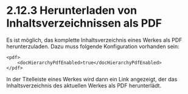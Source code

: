 # 2.12.3 Herunterladen von Inhaltsverzeichnissen als PDF

Es ist möglich, das komplette Inhaltsverzeichnis eines Werkes als PDF herunterzuladen. Dazu muss folgende Konfiguration vorhanden sein:

```markup
<pdf>
    <docHierarchyPdfEnabled>true</docHierarchyPdfEnabled>
</pdf>
```

In der Titelleiste eines Werkes wird dann ein Link angezeigt, der das Inhaltsverzeichnis des aktuellen Werkes als PDF herunterlädt.  


